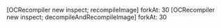[OCRecompiler new inspect; recompileImage] forkAt: 30[OCRecompiler new inspect; decompileAndRecompileImage] forkAt: 30